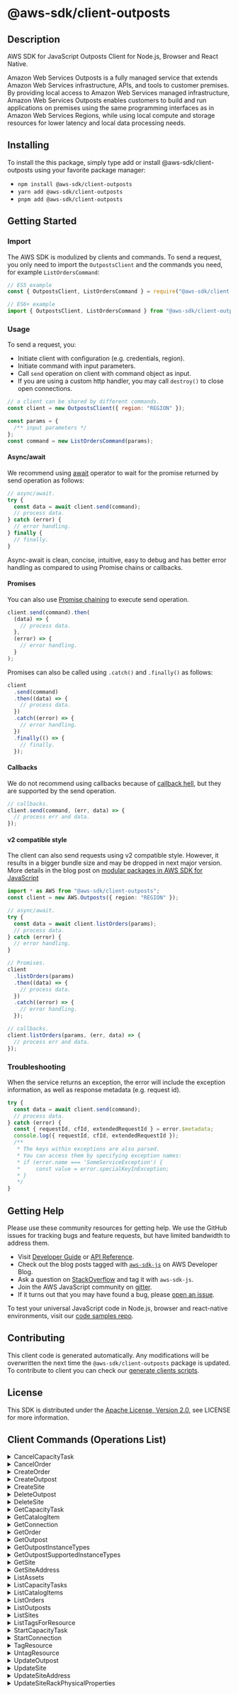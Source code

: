 <!-- generated file, do not edit directly -->

# @aws-sdk/client-outposts

## Description

AWS SDK for JavaScript Outposts Client for Node.js, Browser and React Native.

<p>Amazon Web Services Outposts is a fully managed service that extends Amazon Web Services infrastructure, APIs, and tools to
customer premises. By providing local access to Amazon Web Services managed infrastructure, Amazon Web Services Outposts enables
customers to build and run applications on premises using the same programming interfaces as
in Amazon Web Services Regions, while using local compute and storage resources for lower latency and local
data processing needs.</p>

## Installing

To install the this package, simply type add or install @aws-sdk/client-outposts
using your favorite package manager:

- `npm install @aws-sdk/client-outposts`
- `yarn add @aws-sdk/client-outposts`
- `pnpm add @aws-sdk/client-outposts`

## Getting Started

### Import

The AWS SDK is modulized by clients and commands.
To send a request, you only need to import the `OutpostsClient` and
the commands you need, for example `ListOrdersCommand`:

```js
// ES5 example
const { OutpostsClient, ListOrdersCommand } = require("@aws-sdk/client-outposts");
```

```ts
// ES6+ example
import { OutpostsClient, ListOrdersCommand } from "@aws-sdk/client-outposts";
```

### Usage

To send a request, you:

- Initiate client with configuration (e.g. credentials, region).
- Initiate command with input parameters.
- Call `send` operation on client with command object as input.
- If you are using a custom http handler, you may call `destroy()` to close open connections.

```js
// a client can be shared by different commands.
const client = new OutpostsClient({ region: "REGION" });

const params = {
  /** input parameters */
};
const command = new ListOrdersCommand(params);
```

#### Async/await

We recommend using [await](https://developer.mozilla.org/en-US/docs/Web/JavaScript/Reference/Operators/await)
operator to wait for the promise returned by send operation as follows:

```js
// async/await.
try {
  const data = await client.send(command);
  // process data.
} catch (error) {
  // error handling.
} finally {
  // finally.
}
```

Async-await is clean, concise, intuitive, easy to debug and has better error handling
as compared to using Promise chains or callbacks.

#### Promises

You can also use [Promise chaining](https://developer.mozilla.org/en-US/docs/Web/JavaScript/Guide/Using_promises#chaining)
to execute send operation.

```js
client.send(command).then(
  (data) => {
    // process data.
  },
  (error) => {
    // error handling.
  }
);
```

Promises can also be called using `.catch()` and `.finally()` as follows:

```js
client
  .send(command)
  .then((data) => {
    // process data.
  })
  .catch((error) => {
    // error handling.
  })
  .finally(() => {
    // finally.
  });
```

#### Callbacks

We do not recommend using callbacks because of [callback hell](http://callbackhell.com/),
but they are supported by the send operation.

```js
// callbacks.
client.send(command, (err, data) => {
  // process err and data.
});
```

#### v2 compatible style

The client can also send requests using v2 compatible style.
However, it results in a bigger bundle size and may be dropped in next major version. More details in the blog post
on [modular packages in AWS SDK for JavaScript](https://aws.amazon.com/blogs/developer/modular-packages-in-aws-sdk-for-javascript/)

```ts
import * as AWS from "@aws-sdk/client-outposts";
const client = new AWS.Outposts({ region: "REGION" });

// async/await.
try {
  const data = await client.listOrders(params);
  // process data.
} catch (error) {
  // error handling.
}

// Promises.
client
  .listOrders(params)
  .then((data) => {
    // process data.
  })
  .catch((error) => {
    // error handling.
  });

// callbacks.
client.listOrders(params, (err, data) => {
  // process err and data.
});
```

### Troubleshooting

When the service returns an exception, the error will include the exception information,
as well as response metadata (e.g. request id).

```js
try {
  const data = await client.send(command);
  // process data.
} catch (error) {
  const { requestId, cfId, extendedRequestId } = error.$metadata;
  console.log({ requestId, cfId, extendedRequestId });
  /**
   * The keys within exceptions are also parsed.
   * You can access them by specifying exception names:
   * if (error.name === 'SomeServiceException') {
   *     const value = error.specialKeyInException;
   * }
   */
}
```

## Getting Help

Please use these community resources for getting help.
We use the GitHub issues for tracking bugs and feature requests, but have limited bandwidth to address them.

- Visit [Developer Guide](https://docs.aws.amazon.com/sdk-for-javascript/v3/developer-guide/welcome.html)
  or [API Reference](https://docs.aws.amazon.com/AWSJavaScriptSDK/v3/latest/index.html).
- Check out the blog posts tagged with [`aws-sdk-js`](https://aws.amazon.com/blogs/developer/tag/aws-sdk-js/)
  on AWS Developer Blog.
- Ask a question on [StackOverflow](https://stackoverflow.com/questions/tagged/aws-sdk-js) and tag it with `aws-sdk-js`.
- Join the AWS JavaScript community on [gitter](https://gitter.im/aws/aws-sdk-js-v3).
- If it turns out that you may have found a bug, please [open an issue](https://github.com/aws/aws-sdk-js-v3/issues/new/choose).

To test your universal JavaScript code in Node.js, browser and react-native environments,
visit our [code samples repo](https://github.com/aws-samples/aws-sdk-js-tests).

## Contributing

This client code is generated automatically. Any modifications will be overwritten the next time the `@aws-sdk/client-outposts` package is updated.
To contribute to client you can check our [generate clients scripts](https://github.com/aws/aws-sdk-js-v3/tree/main/scripts/generate-clients).

## License

This SDK is distributed under the
[Apache License, Version 2.0](http://www.apache.org/licenses/LICENSE-2.0),
see LICENSE for more information.

## Client Commands (Operations List)

<details>
<summary>
CancelCapacityTask
</summary>

[Command API Reference](https://docs.aws.amazon.com/AWSJavaScriptSDK/v3/latest/client/outposts/command/CancelCapacityTaskCommand/) / [Input](https://docs.aws.amazon.com/AWSJavaScriptSDK/v3/latest/Package/-aws-sdk-client-outposts/Interface/CancelCapacityTaskCommandInput/) / [Output](https://docs.aws.amazon.com/AWSJavaScriptSDK/v3/latest/Package/-aws-sdk-client-outposts/Interface/CancelCapacityTaskCommandOutput/)

</details>
<details>
<summary>
CancelOrder
</summary>

[Command API Reference](https://docs.aws.amazon.com/AWSJavaScriptSDK/v3/latest/client/outposts/command/CancelOrderCommand/) / [Input](https://docs.aws.amazon.com/AWSJavaScriptSDK/v3/latest/Package/-aws-sdk-client-outposts/Interface/CancelOrderCommandInput/) / [Output](https://docs.aws.amazon.com/AWSJavaScriptSDK/v3/latest/Package/-aws-sdk-client-outposts/Interface/CancelOrderCommandOutput/)

</details>
<details>
<summary>
CreateOrder
</summary>

[Command API Reference](https://docs.aws.amazon.com/AWSJavaScriptSDK/v3/latest/client/outposts/command/CreateOrderCommand/) / [Input](https://docs.aws.amazon.com/AWSJavaScriptSDK/v3/latest/Package/-aws-sdk-client-outposts/Interface/CreateOrderCommandInput/) / [Output](https://docs.aws.amazon.com/AWSJavaScriptSDK/v3/latest/Package/-aws-sdk-client-outposts/Interface/CreateOrderCommandOutput/)

</details>
<details>
<summary>
CreateOutpost
</summary>

[Command API Reference](https://docs.aws.amazon.com/AWSJavaScriptSDK/v3/latest/client/outposts/command/CreateOutpostCommand/) / [Input](https://docs.aws.amazon.com/AWSJavaScriptSDK/v3/latest/Package/-aws-sdk-client-outposts/Interface/CreateOutpostCommandInput/) / [Output](https://docs.aws.amazon.com/AWSJavaScriptSDK/v3/latest/Package/-aws-sdk-client-outposts/Interface/CreateOutpostCommandOutput/)

</details>
<details>
<summary>
CreateSite
</summary>

[Command API Reference](https://docs.aws.amazon.com/AWSJavaScriptSDK/v3/latest/client/outposts/command/CreateSiteCommand/) / [Input](https://docs.aws.amazon.com/AWSJavaScriptSDK/v3/latest/Package/-aws-sdk-client-outposts/Interface/CreateSiteCommandInput/) / [Output](https://docs.aws.amazon.com/AWSJavaScriptSDK/v3/latest/Package/-aws-sdk-client-outposts/Interface/CreateSiteCommandOutput/)

</details>
<details>
<summary>
DeleteOutpost
</summary>

[Command API Reference](https://docs.aws.amazon.com/AWSJavaScriptSDK/v3/latest/client/outposts/command/DeleteOutpostCommand/) / [Input](https://docs.aws.amazon.com/AWSJavaScriptSDK/v3/latest/Package/-aws-sdk-client-outposts/Interface/DeleteOutpostCommandInput/) / [Output](https://docs.aws.amazon.com/AWSJavaScriptSDK/v3/latest/Package/-aws-sdk-client-outposts/Interface/DeleteOutpostCommandOutput/)

</details>
<details>
<summary>
DeleteSite
</summary>

[Command API Reference](https://docs.aws.amazon.com/AWSJavaScriptSDK/v3/latest/client/outposts/command/DeleteSiteCommand/) / [Input](https://docs.aws.amazon.com/AWSJavaScriptSDK/v3/latest/Package/-aws-sdk-client-outposts/Interface/DeleteSiteCommandInput/) / [Output](https://docs.aws.amazon.com/AWSJavaScriptSDK/v3/latest/Package/-aws-sdk-client-outposts/Interface/DeleteSiteCommandOutput/)

</details>
<details>
<summary>
GetCapacityTask
</summary>

[Command API Reference](https://docs.aws.amazon.com/AWSJavaScriptSDK/v3/latest/client/outposts/command/GetCapacityTaskCommand/) / [Input](https://docs.aws.amazon.com/AWSJavaScriptSDK/v3/latest/Package/-aws-sdk-client-outposts/Interface/GetCapacityTaskCommandInput/) / [Output](https://docs.aws.amazon.com/AWSJavaScriptSDK/v3/latest/Package/-aws-sdk-client-outposts/Interface/GetCapacityTaskCommandOutput/)

</details>
<details>
<summary>
GetCatalogItem
</summary>

[Command API Reference](https://docs.aws.amazon.com/AWSJavaScriptSDK/v3/latest/client/outposts/command/GetCatalogItemCommand/) / [Input](https://docs.aws.amazon.com/AWSJavaScriptSDK/v3/latest/Package/-aws-sdk-client-outposts/Interface/GetCatalogItemCommandInput/) / [Output](https://docs.aws.amazon.com/AWSJavaScriptSDK/v3/latest/Package/-aws-sdk-client-outposts/Interface/GetCatalogItemCommandOutput/)

</details>
<details>
<summary>
GetConnection
</summary>

[Command API Reference](https://docs.aws.amazon.com/AWSJavaScriptSDK/v3/latest/client/outposts/command/GetConnectionCommand/) / [Input](https://docs.aws.amazon.com/AWSJavaScriptSDK/v3/latest/Package/-aws-sdk-client-outposts/Interface/GetConnectionCommandInput/) / [Output](https://docs.aws.amazon.com/AWSJavaScriptSDK/v3/latest/Package/-aws-sdk-client-outposts/Interface/GetConnectionCommandOutput/)

</details>
<details>
<summary>
GetOrder
</summary>

[Command API Reference](https://docs.aws.amazon.com/AWSJavaScriptSDK/v3/latest/client/outposts/command/GetOrderCommand/) / [Input](https://docs.aws.amazon.com/AWSJavaScriptSDK/v3/latest/Package/-aws-sdk-client-outposts/Interface/GetOrderCommandInput/) / [Output](https://docs.aws.amazon.com/AWSJavaScriptSDK/v3/latest/Package/-aws-sdk-client-outposts/Interface/GetOrderCommandOutput/)

</details>
<details>
<summary>
GetOutpost
</summary>

[Command API Reference](https://docs.aws.amazon.com/AWSJavaScriptSDK/v3/latest/client/outposts/command/GetOutpostCommand/) / [Input](https://docs.aws.amazon.com/AWSJavaScriptSDK/v3/latest/Package/-aws-sdk-client-outposts/Interface/GetOutpostCommandInput/) / [Output](https://docs.aws.amazon.com/AWSJavaScriptSDK/v3/latest/Package/-aws-sdk-client-outposts/Interface/GetOutpostCommandOutput/)

</details>
<details>
<summary>
GetOutpostInstanceTypes
</summary>

[Command API Reference](https://docs.aws.amazon.com/AWSJavaScriptSDK/v3/latest/client/outposts/command/GetOutpostInstanceTypesCommand/) / [Input](https://docs.aws.amazon.com/AWSJavaScriptSDK/v3/latest/Package/-aws-sdk-client-outposts/Interface/GetOutpostInstanceTypesCommandInput/) / [Output](https://docs.aws.amazon.com/AWSJavaScriptSDK/v3/latest/Package/-aws-sdk-client-outposts/Interface/GetOutpostInstanceTypesCommandOutput/)

</details>
<details>
<summary>
GetOutpostSupportedInstanceTypes
</summary>

[Command API Reference](https://docs.aws.amazon.com/AWSJavaScriptSDK/v3/latest/client/outposts/command/GetOutpostSupportedInstanceTypesCommand/) / [Input](https://docs.aws.amazon.com/AWSJavaScriptSDK/v3/latest/Package/-aws-sdk-client-outposts/Interface/GetOutpostSupportedInstanceTypesCommandInput/) / [Output](https://docs.aws.amazon.com/AWSJavaScriptSDK/v3/latest/Package/-aws-sdk-client-outposts/Interface/GetOutpostSupportedInstanceTypesCommandOutput/)

</details>
<details>
<summary>
GetSite
</summary>

[Command API Reference](https://docs.aws.amazon.com/AWSJavaScriptSDK/v3/latest/client/outposts/command/GetSiteCommand/) / [Input](https://docs.aws.amazon.com/AWSJavaScriptSDK/v3/latest/Package/-aws-sdk-client-outposts/Interface/GetSiteCommandInput/) / [Output](https://docs.aws.amazon.com/AWSJavaScriptSDK/v3/latest/Package/-aws-sdk-client-outposts/Interface/GetSiteCommandOutput/)

</details>
<details>
<summary>
GetSiteAddress
</summary>

[Command API Reference](https://docs.aws.amazon.com/AWSJavaScriptSDK/v3/latest/client/outposts/command/GetSiteAddressCommand/) / [Input](https://docs.aws.amazon.com/AWSJavaScriptSDK/v3/latest/Package/-aws-sdk-client-outposts/Interface/GetSiteAddressCommandInput/) / [Output](https://docs.aws.amazon.com/AWSJavaScriptSDK/v3/latest/Package/-aws-sdk-client-outposts/Interface/GetSiteAddressCommandOutput/)

</details>
<details>
<summary>
ListAssets
</summary>

[Command API Reference](https://docs.aws.amazon.com/AWSJavaScriptSDK/v3/latest/client/outposts/command/ListAssetsCommand/) / [Input](https://docs.aws.amazon.com/AWSJavaScriptSDK/v3/latest/Package/-aws-sdk-client-outposts/Interface/ListAssetsCommandInput/) / [Output](https://docs.aws.amazon.com/AWSJavaScriptSDK/v3/latest/Package/-aws-sdk-client-outposts/Interface/ListAssetsCommandOutput/)

</details>
<details>
<summary>
ListCapacityTasks
</summary>

[Command API Reference](https://docs.aws.amazon.com/AWSJavaScriptSDK/v3/latest/client/outposts/command/ListCapacityTasksCommand/) / [Input](https://docs.aws.amazon.com/AWSJavaScriptSDK/v3/latest/Package/-aws-sdk-client-outposts/Interface/ListCapacityTasksCommandInput/) / [Output](https://docs.aws.amazon.com/AWSJavaScriptSDK/v3/latest/Package/-aws-sdk-client-outposts/Interface/ListCapacityTasksCommandOutput/)

</details>
<details>
<summary>
ListCatalogItems
</summary>

[Command API Reference](https://docs.aws.amazon.com/AWSJavaScriptSDK/v3/latest/client/outposts/command/ListCatalogItemsCommand/) / [Input](https://docs.aws.amazon.com/AWSJavaScriptSDK/v3/latest/Package/-aws-sdk-client-outposts/Interface/ListCatalogItemsCommandInput/) / [Output](https://docs.aws.amazon.com/AWSJavaScriptSDK/v3/latest/Package/-aws-sdk-client-outposts/Interface/ListCatalogItemsCommandOutput/)

</details>
<details>
<summary>
ListOrders
</summary>

[Command API Reference](https://docs.aws.amazon.com/AWSJavaScriptSDK/v3/latest/client/outposts/command/ListOrdersCommand/) / [Input](https://docs.aws.amazon.com/AWSJavaScriptSDK/v3/latest/Package/-aws-sdk-client-outposts/Interface/ListOrdersCommandInput/) / [Output](https://docs.aws.amazon.com/AWSJavaScriptSDK/v3/latest/Package/-aws-sdk-client-outposts/Interface/ListOrdersCommandOutput/)

</details>
<details>
<summary>
ListOutposts
</summary>

[Command API Reference](https://docs.aws.amazon.com/AWSJavaScriptSDK/v3/latest/client/outposts/command/ListOutpostsCommand/) / [Input](https://docs.aws.amazon.com/AWSJavaScriptSDK/v3/latest/Package/-aws-sdk-client-outposts/Interface/ListOutpostsCommandInput/) / [Output](https://docs.aws.amazon.com/AWSJavaScriptSDK/v3/latest/Package/-aws-sdk-client-outposts/Interface/ListOutpostsCommandOutput/)

</details>
<details>
<summary>
ListSites
</summary>

[Command API Reference](https://docs.aws.amazon.com/AWSJavaScriptSDK/v3/latest/client/outposts/command/ListSitesCommand/) / [Input](https://docs.aws.amazon.com/AWSJavaScriptSDK/v3/latest/Package/-aws-sdk-client-outposts/Interface/ListSitesCommandInput/) / [Output](https://docs.aws.amazon.com/AWSJavaScriptSDK/v3/latest/Package/-aws-sdk-client-outposts/Interface/ListSitesCommandOutput/)

</details>
<details>
<summary>
ListTagsForResource
</summary>

[Command API Reference](https://docs.aws.amazon.com/AWSJavaScriptSDK/v3/latest/client/outposts/command/ListTagsForResourceCommand/) / [Input](https://docs.aws.amazon.com/AWSJavaScriptSDK/v3/latest/Package/-aws-sdk-client-outposts/Interface/ListTagsForResourceCommandInput/) / [Output](https://docs.aws.amazon.com/AWSJavaScriptSDK/v3/latest/Package/-aws-sdk-client-outposts/Interface/ListTagsForResourceCommandOutput/)

</details>
<details>
<summary>
StartCapacityTask
</summary>

[Command API Reference](https://docs.aws.amazon.com/AWSJavaScriptSDK/v3/latest/client/outposts/command/StartCapacityTaskCommand/) / [Input](https://docs.aws.amazon.com/AWSJavaScriptSDK/v3/latest/Package/-aws-sdk-client-outposts/Interface/StartCapacityTaskCommandInput/) / [Output](https://docs.aws.amazon.com/AWSJavaScriptSDK/v3/latest/Package/-aws-sdk-client-outposts/Interface/StartCapacityTaskCommandOutput/)

</details>
<details>
<summary>
StartConnection
</summary>

[Command API Reference](https://docs.aws.amazon.com/AWSJavaScriptSDK/v3/latest/client/outposts/command/StartConnectionCommand/) / [Input](https://docs.aws.amazon.com/AWSJavaScriptSDK/v3/latest/Package/-aws-sdk-client-outposts/Interface/StartConnectionCommandInput/) / [Output](https://docs.aws.amazon.com/AWSJavaScriptSDK/v3/latest/Package/-aws-sdk-client-outposts/Interface/StartConnectionCommandOutput/)

</details>
<details>
<summary>
TagResource
</summary>

[Command API Reference](https://docs.aws.amazon.com/AWSJavaScriptSDK/v3/latest/client/outposts/command/TagResourceCommand/) / [Input](https://docs.aws.amazon.com/AWSJavaScriptSDK/v3/latest/Package/-aws-sdk-client-outposts/Interface/TagResourceCommandInput/) / [Output](https://docs.aws.amazon.com/AWSJavaScriptSDK/v3/latest/Package/-aws-sdk-client-outposts/Interface/TagResourceCommandOutput/)

</details>
<details>
<summary>
UntagResource
</summary>

[Command API Reference](https://docs.aws.amazon.com/AWSJavaScriptSDK/v3/latest/client/outposts/command/UntagResourceCommand/) / [Input](https://docs.aws.amazon.com/AWSJavaScriptSDK/v3/latest/Package/-aws-sdk-client-outposts/Interface/UntagResourceCommandInput/) / [Output](https://docs.aws.amazon.com/AWSJavaScriptSDK/v3/latest/Package/-aws-sdk-client-outposts/Interface/UntagResourceCommandOutput/)

</details>
<details>
<summary>
UpdateOutpost
</summary>

[Command API Reference](https://docs.aws.amazon.com/AWSJavaScriptSDK/v3/latest/client/outposts/command/UpdateOutpostCommand/) / [Input](https://docs.aws.amazon.com/AWSJavaScriptSDK/v3/latest/Package/-aws-sdk-client-outposts/Interface/UpdateOutpostCommandInput/) / [Output](https://docs.aws.amazon.com/AWSJavaScriptSDK/v3/latest/Package/-aws-sdk-client-outposts/Interface/UpdateOutpostCommandOutput/)

</details>
<details>
<summary>
UpdateSite
</summary>

[Command API Reference](https://docs.aws.amazon.com/AWSJavaScriptSDK/v3/latest/client/outposts/command/UpdateSiteCommand/) / [Input](https://docs.aws.amazon.com/AWSJavaScriptSDK/v3/latest/Package/-aws-sdk-client-outposts/Interface/UpdateSiteCommandInput/) / [Output](https://docs.aws.amazon.com/AWSJavaScriptSDK/v3/latest/Package/-aws-sdk-client-outposts/Interface/UpdateSiteCommandOutput/)

</details>
<details>
<summary>
UpdateSiteAddress
</summary>

[Command API Reference](https://docs.aws.amazon.com/AWSJavaScriptSDK/v3/latest/client/outposts/command/UpdateSiteAddressCommand/) / [Input](https://docs.aws.amazon.com/AWSJavaScriptSDK/v3/latest/Package/-aws-sdk-client-outposts/Interface/UpdateSiteAddressCommandInput/) / [Output](https://docs.aws.amazon.com/AWSJavaScriptSDK/v3/latest/Package/-aws-sdk-client-outposts/Interface/UpdateSiteAddressCommandOutput/)

</details>
<details>
<summary>
UpdateSiteRackPhysicalProperties
</summary>

[Command API Reference](https://docs.aws.amazon.com/AWSJavaScriptSDK/v3/latest/client/outposts/command/UpdateSiteRackPhysicalPropertiesCommand/) / [Input](https://docs.aws.amazon.com/AWSJavaScriptSDK/v3/latest/Package/-aws-sdk-client-outposts/Interface/UpdateSiteRackPhysicalPropertiesCommandInput/) / [Output](https://docs.aws.amazon.com/AWSJavaScriptSDK/v3/latest/Package/-aws-sdk-client-outposts/Interface/UpdateSiteRackPhysicalPropertiesCommandOutput/)

</details>
